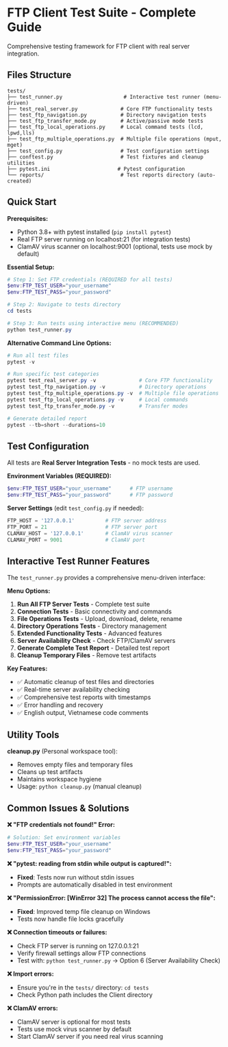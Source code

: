 # FTP Client Test Suite - Complete Guide

Comprehensive testing framework for FTP client with real server integration.

## Files Structure

```
tests/
├── test_runner.py                    # Interactive test runner (menu-driven)
├── test_real_server.py              # Core FTP functionality tests
├── test_ftp_navigation.py           # Directory navigation tests
├── test_ftp_transfer_mode.py        # Active/passive mode tests
├── test_ftp_local_operations.py     # Local command tests (lcd, lpwd,lls)
├── test_ftp_multiple_operations.py  # Multiple file operations (mput, mget)
├── test_config.py                   # Test configuration settings
├── conftest.py                      # Test fixtures and cleanup utilities
├── pytest.ini                      # Pytest configuration
└── reports/                         # Test reports directory (auto-created)
```

## Quick Start

**Prerequisites:**
- Python 3.8+ with pytest installed (`pip install pytest`)
- Real FTP server running on localhost:21 (for integration tests)
- ClamAV virus scanner on localhost:9001 (optional, tests use mock by default)

**Essential Setup:**

```powershell
# Step 1: Set FTP credentials (REQUIRED for all tests)
$env:FTP_TEST_USER="your_username"
$env:FTP_TEST_PASS="your_password"

# Step 2: Navigate to tests directory
cd tests

# Step 3: Run tests using interactive menu (RECOMMENDED)
python test_runner.py
```

**Alternative Command Line Options:**

```powershell
# Run all test files
pytest -v

# Run specific test categories
pytest test_real_server.py -v              # Core FTP functionality
pytest test_ftp_navigation.py -v           # Directory operations
pytest test_ftp_multiple_operations.py -v  # Multiple file operations
pytest test_ftp_local_operations.py -v     # Local commands
pytest test_ftp_transfer_mode.py -v        # Transfer modes

# Generate detailed report
pytest --tb=short --durations=10
```

## Test Configuration

All tests are **Real Server Integration Tests** - no mock tests are used.

**Environment Variables (REQUIRED):**
```powershell
$env:FTP_TEST_USER="your_username"      # FTP username
$env:FTP_TEST_PASS="your_password"      # FTP password
```

**Server Settings** (edit `test_config.py` if needed):
```python
FTP_HOST = '127.0.0.1'          # FTP server address
FTP_PORT = 21                   # FTP server port
CLAMAV_HOST = '127.0.0.1'       # ClamAV virus scanner
CLAMAV_PORT = 9001              # ClamAV port
```

## Interactive Test Runner Features

The `test_runner.py` provides a comprehensive menu-driven interface:

**Menu Options:**
1. **Run All FTP Server Tests** - Complete test suite
2. **Connection Tests** - Basic connectivity and commands
3. **File Operations Tests** - Upload, download, delete, rename
4. **Directory Operations Tests** - Directory management  
5. **Extended Functionality Tests** - Advanced features
6. **Server Availability Check** - Check FTP/ClamAV servers
7. **Generate Complete Test Report** - Detailed test report
8. **Cleanup Temporary Files** - Remove test artifacts

**Key Features:**
- ✅ Automatic cleanup of test files and directories
- ✅ Real-time server availability checking
- ✅ Comprehensive test reports with timestamps
- ✅ Error handling and recovery
- ✅ English output, Vietnamese code comments

## Utility Tools

**cleanup.py** (Personal workspace tool):
- Removes empty files and temporary files
- Cleans up test artifacts
- Maintains workspace hygiene
- Usage: `python cleanup.py` (manual cleanup)

## Common Issues & Solutions

**❌ "FTP credentials not found!" Error:**
```powershell
# Solution: Set environment variables
$env:FTP_TEST_USER="your_username"
$env:FTP_TEST_PASS="your_password"
```

**❌ "pytest: reading from stdin while output is captured!":**
- **Fixed**: Tests now run without stdin issues
- Prompts are automatically disabled in test environment

**❌ "PermissionError: [WinError 32] The process cannot access the file":**
- **Fixed**: Improved temp file cleanup on Windows
- Tests now handle file locks gracefully

**❌ Connection timeouts or failures:**
- Check FTP server is running on 127.0.0.1:21
- Verify firewall settings allow FTP connections
- Test with: `python test_runner.py` → Option 6 (Server Availability Check)

**❌ Import errors:**
- Ensure you're in the `tests/` directory: `cd tests`
- Check Python path includes the Client directory

**❌ ClamAV errors:**
- ClamAV server is optional for most tests
- Tests use mock virus scanner by default
- Start ClamAV server if you need real virus scanning
